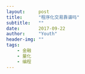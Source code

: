 ```yaml
---
layout:     post
title:      "程序化交易靠谱吗"
subtitle:   ""
date:       2017-09-22
author:     "Youth"
header-img: ""
tags:
    - 金融
    - 量化
    - 编程
---
```



